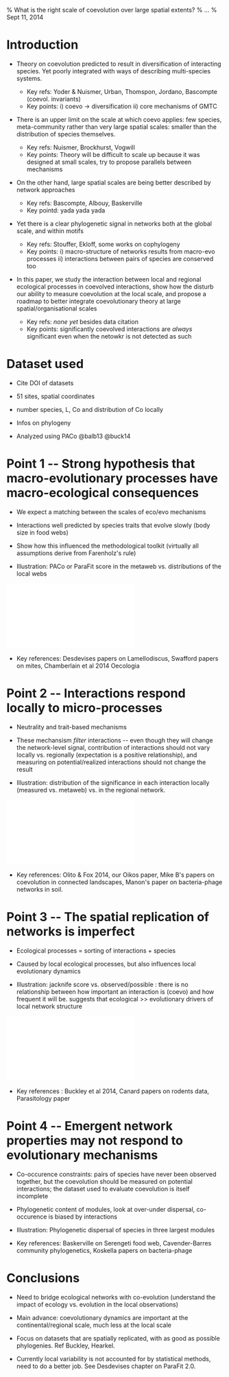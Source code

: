 % What is the right scale of coevolution over large spatial extents?
% ...
% Sept 11, 2014

# Introduction

- Theory on coevolution predicted to result in diversification of interacting species. Yet poorly integrated with ways of describing multi-species systems.
  - Key refs: Yoder & Nuismer, Urban, Thomspon, Jordano, Bascompte (coevol. invariants)
  - Key points: i) coevo -> diversification ii) core mechanisms of GMTC

- There is an upper limit on the scale at which coevo applies: few species, meta-community rather than very large spatial scales: smaller than the distribution of species themselves.
  - Key refs: Nuismer, Brockhurst, Vogwill
  - Key points: Theory will be difficult to scale up because it was designed at small scales, try to propose parallels between mechanisms

- On the other hand, large spatial scales are being better described by network approaches
  - Key refs: Bascompte, Albouy, Baskerville
  - Key pointd: yada yada yada

- Yet there is a clear phylogenetic signal in networks both at the global scale, and within motifs
  - Key refs: Stouffer, Ekloff, some works on cophylogeny
  - Key points: i) macro-structure of networks results from macro-evo processes ii) interactions between pairs of species are conserved too

- In this paper, we study the interaction between local and regional ecological processes in coevolved interactions, show how the disturb our ability to measure coevolution at the local scale, and propose a roadmap to better integrate coevolutionary theory at large spatial/organisational scales
  - Key refs: *none yet* besides data citation
  - Key points: significantly coevolved interactions are *always* significant even when the netowkr is not detected as such

# Dataset used

- Cite DOI of datasets

- 51 sites, spatial coordinates

- number species, L, Co and distribution of Co locally

- Infos on phylogeny

- Analyzed using PACo @balb13 @buck14

# Point 1 -- Strong hypothesis that macro-evolutionary processes have macro-ecological consequences

- We expect a matching between the scales of eco/evo mechanisms

- Interactions well predicted by species traits that evolve slowly (body
size in food webs)

- Show how this influenced the methodological toolkit (virtually all
assumptions derive from Farenholz's rule)

- Illustration: PACo or ParaFit score in the metaweb vs. distributions of
the local webs

![figure1]

- Key references: Desdevises papers on Lamellodiscus, Swafford papers on
mites, Chamberlain et al 2014 Oecologia

# Point 2 -- Interactions respond locally to micro-processes

- Neutrality and trait-based mechanisms

- These mechansism *filter* interactions -- even though they will change the
network-level signal, contribution of interactions should not vary locally
vs. regionally (expectation is a positive relationship), and measuring on
potential/realized interactions should not change the result

- Illustration: distribution of the significance in each interaction locally
(measured vs. metaweb) vs. in the regional network.

![figure2]

- Key references: Olito & Fox 2014, our Oikos paper, Mike B's papers on
coevolution in connected landscapes, Manon's paper on bacteria-phage networks
in soil.

# Point 3 -- The spatial replication of networks is imperfect

- Ecological processes = sorting of interactions + species

- Caused by local ecological processes, but also influences local evolutionary
dynamics

- Illustration: jacknife score vs. observed/possible : there is no relationship
between how important an interaction is (coevo) and how frequent it will
be. suggests that ecological >> evolutionary drivers of local network structure

![figure3]

- Key references : Buckley et al 2014, Canard papers on rodents data,
Parasitology paper

# Point 4 -- Emergent network properties may not respond to evolutionary mechanisms

- Co-occurence constraints: pairs of species have never been observed together,
but the coevolution should be measured on potential interactions; the dataset
used to evaluate coevolution is itself incomplete

- Phylogenetic content of modules, look at over-under dispersal, co-occurence
is biased by interactions

- Illustration: Phylogenetic dispersal of species in three largest modules

- Key references: Baskerville on Serengeti food web, Cavender-Barres community
phylogenetics, Koskella papers on bacteria-phage

# Conclusions

- Need to bridge ecological networks with co-evolution (understand the impact
of ecology vs. evolution in the local observations)

- Main advance: coevolutionary dynamics are important at the
continental/regional scale, much less at the local scale

- Focus on datasets that are spatially replicated, with as good as possible
phylogenies. Ref Buckley, Hearkel.

- Currently local variability is not accounted for by statistical methods,
need to do a better job. See Desdevises chapter on ParaFit 2.0.

[figure1]: ../figures/figure1.pdf "We determined whether a significant matching existed between hosts and parasites phylogenies at each location, using the PACo method. The association matrices used where (i) the *local* (observed) interactions, and (ii) the *regional* (possible, after aggregating all local datasets) ones. Surprisingly, and even though the regional dataset shows a strong co-cladogenetic structure, very few samplign sites show this too; 35 out of 51 communities where found not to be coevolved using either matrices."

[figure2]: ../figures/figure2.pdf "TODO"

[figure3]: ../figures/figure3.pdf "TODO"

